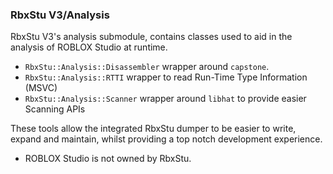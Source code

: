 ### RbxStu V3/Analysis

RbxStu V3's analysis submodule, contains classes used to aid in the analysis of ROBLOX Studio at runtime.

- `RbxStu::Analysis::Disassembler` wrapper around `capstone`.
- `RbxStu::Analysis::RTTI` wrapper to read Run-Time Type Information (MSVC)
- `RbxStu::Analysis::Scanner` wrapper around `libhat` to provide easier Scanning APIs

These tools allow the integrated RbxStu dumper to be easier to write, expand and maintain, whilst providing a top notch
development experience.

- ROBLOX Studio is not owned by RbxStu.